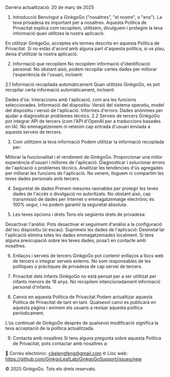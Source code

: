 Darrera actualització: 20 de març de 2025

1. Introducció
Benvingut a GinkgoGo ("nosaltres", "el nostre", o "ens"). La teva privadesa és important per a nosaltres. Aquesta Política de Privacitat explica com recopilem, utilitzem, divulguem i protegim la teva informació quan utilitzes la nostra aplicació.

En utilitzar GinkgoGo, acceptes els termes descrits en aquesta Política de Privacitat. Si no estàs d'acord amb alguna part d'aquesta política, si us plau, deixa d'utilitzar la nostra aplicació.

2. Informació que recopilem
No recopilem informació d'identificació personal. No obstant això, podem recopilar certes dades per millorar l'experiència de l'usuari, incloent:

2.1 Informació recopilada automàticament
Quan utilitzes GinkgoGo, es pot recopilar certa informació automàticament, incloent:

Dades d'ús: Interaccions amb l'aplicació, com ara les funcions seleccionades.
Informació del dispositiu: Versió del sistema operatiu, model del dispositiu i versió de l'aplicació.
Informes d'errors: Dades anònimes per ajudar a diagnosticar problemes tècnics.
2.2 Serveis de tercers
GinkgoGo pot integrar API de tercers (com l'API d'OpenAI per a traduccions basades en IA). No emmagatzemem ni retenim cap entrada d'usuari enviada a aquests serveis de tercers.

3. Com utilitzem la teva informació
Podem utilitzar la informació recopilada per:

Millorar la funcionalitat i el rendiment de GinkgoGo.
Proporcionar una millor experiència d'usuari i millores de l'aplicació.
Diagnosticar i solucionar errors de l'aplicació o problemes tècnics.
Analitzar les tendències d'ús agregades per millorar les funcions de l'aplicació.
No venem, lloguem ni compartim les teves dades personals amb tercers.

4. Seguretat de dades
Prenem mesures raonables per protegir les teves dades de l'accés o divulgació no autoritzats. No obstant això, cap transmissió de dades per Internet o emmagatzematge electrònic és 100% segur, i no podem garantir la seguretat absoluta.

5. Les teves opcions i drets
Tens els següents drets de privadesa:

Desactivar l'anàlisi: Pots desactivar el seguiment d'anàlisi a la configuració del teu dispositiu (si escau).
Suprimeix les dades de l'aplicació: Desinstal·lar l'aplicació elimina totes les dades emmagatzemades localment.
Si tens alguna preocupació sobre les teves dades, posa't en contacte amb nosaltres.

6. Enllaços i serveis de tercers
GinkgoGo pot contenir enllaços a llocs web de tercers o integrar serveis externs. No som responsables de les polítiques o pràctiques de privadesa de cap servei de tercers.

7. Privacitat dels infants
GinkgoGo no està pensat per a ser utilitzat per infants menors de 18 anys. No recopilem intencionadament informació personal d'infants.

8. Canvis en aquesta Política de Privacitat
Podem actualitzar aquesta Política de Privacitat de tant en tant. Qualsevol canvi es publicarà en aquesta pàgina i animem els usuaris a revisar aquesta política periòdicament.

L'ús continuat de GinkgoGo després de qualsevol modificació significa la teva acceptació de la política actualitzada.

9. Contacta amb nosaltres
Si tens alguna pregunta sobre aquesta Política de Privacitat, pots contactar amb nosaltres a:

📧 Correu electrònic: cikelengfeng@gmail.com
🌐 Lloc web: https://github.com/GinkgoLeafLab/GinkgoGoSupport/issues/new

© 2025 GinkgoGo. Tots els drets reservats.